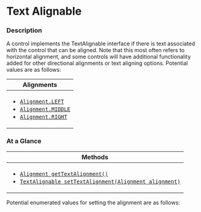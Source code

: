<!-- ---
sidebar_position: 1
--- -->


# Text Alignable

### Description

A control implements the TextAlignable interface if there is text associated with the control that can be aligned. Note that this most often refers to horizontal alignment, and some controls will have additional functionality added for other directional alignments or text aligning options. Potential values are as follows:

|Alignments|
|----------|
|<ul><li>[`Alignment.LEFT`](#)</li><li>[`Alignment.MIDDLE`](#)</li><li>[`Alignment.RIGHT`](#)</li></ul>|

### At a Glance

| Methods |
|------------|
| <ul><li>[`Alignment getTextAlignment()`](#)</li><li>[`TextAlignable setTextAlignment(Alignment alignment)`](#)</li></ul>|

Potential enumerated values for setting the alignment are as follows:

